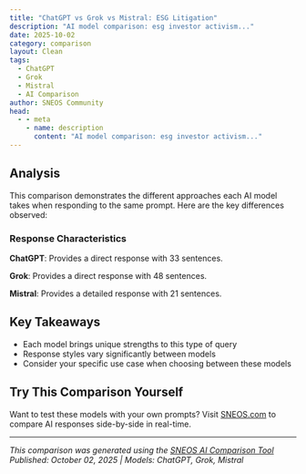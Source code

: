 ```yaml
---
title: "ChatGPT vs Grok vs Mistral: ESG Litigation"
description: "AI model comparison: esg investor activism..."
date: 2025-10-02
category: comparison
layout: Clean
tags:
  - ChatGPT
  - Grok
  - Mistral
  - AI Comparison
author: SNEOS Community
head:
  - - meta
    - name: description
      content: "AI model comparison: esg investor activism..."
---
```


<ChatComparison
  title="ChatGPT vs Grok vs Mistral: ESG Litigation"
  prompt="esg investor activism"
  :responses='{
    "ChatGPT": "**ESG Investor Activism** refers to the efforts by shareholders, especially institutional investors, to influence companies to adopt better environmental, social, and governance (ESG) practices. This form of activism leverages the power of investment ownership to push for sustainable and responsible corporate behavior.\n\n### Key Aspects of ESG Investor Activism:\n\n1. **Definition**:\n   - ESG investor activism involves shareholders using their equity stakes to advocate for improved practices related to environmental sustainability, social responsibility, and governance transparency.\n\n2. **Objectives**:\n   - Reduce environmental impact (e.g., lower carbon emissions, better resource management).\n   - Promote social issues (e.g., diversity and inclusion, labor rights, community engagement).\n   - Improve governance (e.g., board diversity, executive compensation, anti-corruption measures).\n\n3. **Methods of Activism**:\n   - **Engagement and Dialogue**: Investors meet with company management to discuss ESG concerns and urge for change.\n   - **Filing Shareholder Resolutions**: Proposing and voting on ESG-related resolutions at annual general meetings.\n   - **Proxy Voting**: Using voting power to support ESG initiatives or oppose management agendas that neglect ESG considerations.\n   - **Public Campaigns and Advocacy**: Using media and public forums to pressure companies.\n   - **Divestment**: Selling holdings in companies that fail to meet ESG standards, thereby impacting their stock value.\n\n4. **Why Investors Engage in ESG Activism**:\n   - **Risk Management**: Companies with poor ESG practices may face regulatory, reputational, or operational risks.\n   - **Long-term Value Creation**: Sustainable companies are seen as better positioned for long-term success.\n   - **Investor Mandates**: Many investors now have ESG-focused mandates or policies.\n   - **Stakeholder Pressure**: Public and client demand for responsible investment.\n\n5. **Impact Examples**:\n   - Improved climate disclosures and carbon reduction commitments.\n   - Enhanced board diversity and improved labor practices.\n   - Stronger anti-corruption and ethical governance frameworks.\n\n### Summary:\nESG investor activism represents a growing trend where investors actively seek to influence corporate behaviors to align with sustainability and ethical standards. It is a powerful mechanism to drive positive change in business practices globally.\n\n---\n\nIf you want, I can provide examples of major ESG investor activism campaigns or key organizations involved. Let me know!",
    "Grok": "ESG (Environmental, Social, and Governance) investor activism refers to the efforts by investors to influence a company\u0027s operations, policies, or strategies to align with ESG principles. These activists typically use their ownership stakes in companies to push for changes that address environmental sustainability, social responsibility, and strong governance practices. This form of activism has gained significant traction in recent years as stakeholders increasingly prioritize ethical and sustainable business practices alongside financial returns.\n\n### Key Aspects of ESG Investor Activism:\n1. **Environmental (E):** Focus on issues like climate change, carbon emissions, renewable energy adoption, waste management, and biodiversity. Activists may pressure companies to reduce their environmental footprint or transition to greener practices.\n   - **Example:** Pushing a fossil fuel company to invest in renewable energy or commit to net-zero emissions by a specific date.\n\n2. **Social (S):** Emphasis on labor practices, diversity and inclusion, human rights, community impact, and employee well-being. Activists may advocate for better working conditions, fair wages, or more equitable hiring practices.\n   - **Example:** Urging a company to improve gender diversity on its board or address supply chain labor abuses.\n\n3. **Governance (G):** Focus on corporate governance issues such as board composition, executive compensation, transparency, and shareholder rights. Activists often seek reforms to ensure accountability and ethical decision-making.\n   - **Example:** Campaigning against excessive CEO pay or demanding independent board members to avoid conflicts of interest.\n\n### Tactics of ESG Investor Activists:\n- **Shareholder Resolutions:** Filing proposals at annual general meetings (AGMs) to vote on ESG-related changes.\n- **Engagement and Dialogue:** Working with company management through private discussions to encourage voluntary adoption of ESG goals.\n- **Proxy Battles:** Attempting to gain seats on a company\u0027s board to directly influence policy.\n- **Public Campaigns:** Leveraging media and public opinion to pressure companies through campaigns or divestment threats.\n- **Divestment:** Selling shares or threatening to divest as a way to signal disapproval of a company\u2019s ESG performance.\n\n### Drivers of ESG Investor Activism:\n- **Growing Demand for Sustainability:** Investors, consumers, and regulators are increasingly prioritizing sustainability and ethical practices.\n- **Regulatory Pressure:** Governments and international bodies are enacting stricter ESG-related regulations (e.g., EU Taxonomy, SEC climate disclosure rules).\n- **Financial Performance Link:** Studies suggest that strong ESG practices can enhance long-term financial performance by reducing risks and attracting capital.\n- **Institutional Investor Influence:** Large asset managers (e.g., BlackRock, Vanguard) and pension funds often support ESG activism, wielding significant voting power.\n\n### Notable Examples:\n1. **Engine No. 1 vs. ExxonMobil (2021):** Engine No. 1, a small activist hedge fund, successfully won three board seats at ExxonMobil, advocating for a stronger transition to clean energy. Backed by major investors like BlackRock, this marked a significant moment for ESG activism.\n2. **BlackRock\u2019s ESG Focus:** As one of the largest asset managers, BlackRock has been vocal about prioritizing ESG, using its voting power to push for climate action and diversity in portfolio companies.\n3. **Shareholder Resolutions on Climate:** Companies like Chevron and Shell have faced shareholder resolutions demanding more aggressive carbon reduction targets, often led by coalitions like Climate Action 100\u002B.\n\n### Challenges and Criticisms:\n- **Greenwashing Risk:** Some companies may adopt superficial ESG measures to appease activists without meaningful change.\n- **Short-Term vs. Long-Term Conflict:** ESG initiatives may conflict with short-term profit goals, creating tension with traditional investors.\n- **Backlash Against ESG:** Some stakeholders argue that ESG activism prioritizes social agendas over fiduciary duty, leading to debates about \u201Cwoke capitalism.\u201D\n- **Measurement Issues:** Lack of standardized ESG metrics can make it hard to assess a company\u2019s true performance or the impact of activism.\n\n### Future Outlook:\nESG investor activism is likely to grow as younger generations of investors (e.g., Millennials and Gen Z) prioritize values-aligned investing, and as climate change and social inequality remain pressing global issues. However, the movement may face increased scrutiny and pushback in some regions due to political and economic debates over ESG priorities.\n\nIf you\u2019re looking into a specific case, company, or trend within ESG investor activism, let me know, and I can dig deeper!",
    "Mistral": "ESG (Environmental, Social, and Governance) investor activism refers to the practice where investors use their influence to encourage companies to adopt better ESG practices. This type of activism is driven by the belief that companies with strong ESG performance are more sustainable, less risky, and often more profitable in the long term. Here are some key aspects of ESG investor activism:\n\n1. **Engagement**: Investors engage with companies through dialogues, proposals, and shareholder resolutions to promote better ESG practices. This can include encouraging companies to reduce their carbon footprint, improve labor practices, or enhance board diversity.\n\n2. **Proxy Voting**: Investors use their voting rights to support or oppose management proposals, or to support shareholder resolutions that promote better ESG practices.\n\n3. **Divestment**: In some cases, investors may choose to divest from companies that do not meet certain ESG standards. This is often used as a last resort after attempts at engagement have not resulted in satisfactory progress.\n\n4. **Integration**: Investors incorporate ESG factors into their investment decisions and portfolio construction. This can involve screening companies based on ESG criteria, tilting portfolios towards higher ESG-rated companies, or including ESG factors in risk and valuation models.\n\n5. **Collaboration**: Investors often collaborate with each other and with other stakeholders, such as NGOs and policymakers, to amplify their influence and drive systemic change.\n\n6. **Transparency**: Investors promote and encourage companies to improve their ESG-related disclosures, helping to enhance transparency and enable market participants to make more informed decisions.\n\nSome prominent examples of ESG investor activism include:\n\n- Climate Action 100\u002B: A global initiative led by investors to engage with the world\u0027s largest corporate greenhouse gas emitters to improve governance on climate change, curb emissions, and strengthen climate-related financial disclosures.\n\n- Say on Climate: A campaign encouraging companies to give shareholders an annual non-binding advisory vote on their climate transition action plan.\n\n- Board diversity initiatives: Investors promoting greater diversity in the boardroom to enhance decision-making and better reflect the diverse nature of society and customers.\n\nESG investor activism is gaining momentum as investors increasingly recognize the importance of ESG factors in creating long-term value and managing risks."
  }'
  published-date="02:26"
/>

## Analysis

This comparison demonstrates the different approaches each AI model takes when responding to the same prompt. Here are the key differences observed:

### Response Characteristics

**ChatGPT**: Provides a direct response with 33 sentences. 

**Grok**: Provides a direct response with 48 sentences. 

**Mistral**: Provides a detailed response with 21 sentences. 

## Key Takeaways

- Each model brings unique strengths to this type of query
- Response styles vary significantly between models
- Consider your specific use case when choosing between these models

## Try This Comparison Yourself

Want to test these models with your own prompts? Visit [SNEOS.com](https://sneos.com) to compare AI responses side-by-side in real-time.

---

*This comparison was generated using the [SNEOS AI Comparison Tool](https://sneos.com)*
*Published: October 02, 2025 | Models: ChatGPT, Grok, Mistral*
